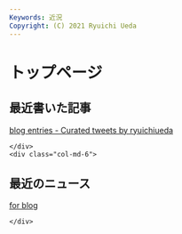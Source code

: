 ```yaml
---
Keywords: 近況
Copyright: (C) 2021 Ryuichi Ueda
---
```


# トップページ

<div class="row">
    <div class="col-md-6">

<h2>最近書いた記事</h2>

<a class="twitter-timeline" href="https://twitter.com/ryuichiueda/timelines/1368434533897367552?ref_src=twsrc%5Etfw">blog entries - Curated tweets by ryuichiueda</a> <script async src="https://platform.twitter.com/widgets.js" charset="utf-8"></script>

    </div>
    <div class="col-md-6">

<h2>最近のニュース</h2>

<a class="twitter-grid" data-partner="tweetdeck" href="https://twitter.com/ryuichiueda/timelines/990954344894771200?ref_src=twsrc%5Etfw">for blog</a> <script async src="https://platform.twitter.com/widgets.js" charset="utf-8"></script>

    </div>
</div>

